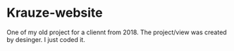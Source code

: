 # Krauze-website
One of my old project for a cliennt from 2018. The project/view was created by desinger. I just coded it.


